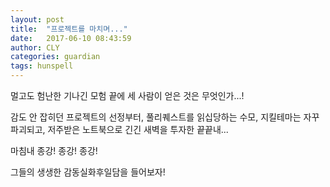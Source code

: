 ```yaml
---
layout: post
title:  "프로젝트를 마치며..."
date:   2017-06-10 08:43:59
author: CLY
categories: guardian
tags: hunspell
---
```


멀고도 험난한 기나긴 모험 끝에 세 사람이 얻은 것은 무엇인가...!

감도 안 잡히던 프로젝트의 선정부터, 풀리퀘스트를 읽십당하는 수모, 지킬테마는 자꾸 파괴되고, 저주받은 노트북으로 긴긴 새벽을 투자한 끝끝내...


마침내 종강! 종강! 종강!


그들의 생생한 감동실화후일담을 들어보자!
